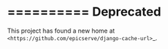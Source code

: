 ==========
Deprecated
==========

This project has found a new home at `<https://github.com/epicserve/django-cache-url>`_.
